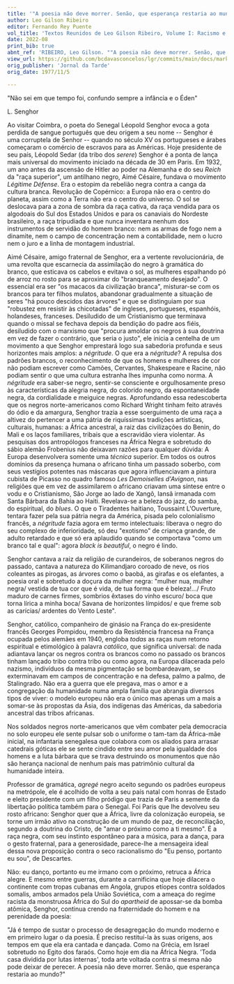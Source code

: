 ```yaml
---
title: '"A poesia não deve morrer. Senão, que esperança restaria ao mundo?"'
author: Leo Gilson Ribeiro
editor: Fernando Rey Puente
vol_title: 'Textos Reunidos de Leo Gilson Ribeiro, Volume I: Racismo e literatura negra'
date: 2022-08
print_bib: true
abnt_ref: 'RIBEIRO, Leo Gilson. ""A poesia não deve morrer. Senão, que esperança restaria ao mundo?"". In PUENTE, Fernando Rey (org.) <em>Textos Reunidos de Leo Gilson Ribeiro, Volume 1: Racismo e literatura negra</em>, 2022. Publicação original: Jornal da Tarde, 1977/11/5. URL: <a href="yml_view_url">https://github.com/bcdavasconcelos/lgr/commits/main/docs/markdown/volume-1/03-literatura-africana/09-a-poesia-nao-deve-morrer-senao-que-esperanca-restaria-ao-mundo</a>'
view_url: https://github.com/bcdavasconcelos/lgr/commits/main/docs/markdown/volume-1/03-literatura-africana/09-a-poesia-nao-deve-morrer-senao-que-esperanca-restaria-ao-mundo
orig_publisher: 'Jornal da Tarde'
orig_date: 1977/11/5

---
```


"Não sei em que tempo foi, confundo sempre a infância e o Éden"

L. Senghor

Ao visitar Coimbra, o poeta do Senegal Léopold Senghor evoca a gota perdida de sangue português que deu origem a seu nome -- Senghor é uma corruptela de Senhor -- quando no século XV os portugueses e árabes começaram o comércio de escravos para as Américas. Hoje presidente de seu país, Léopold Sedar (da tribo dos *serere*) Senghor é a ponta de lança mais universal do movimento iniciado na década de 30 em Paris. Em 1932, um ano antes da ascensão de Hitler ao poder na Alemanha e do seu *Reich* da "raça superior", um antilhano negro, Aimé Césaire, fundava o movimento *Légitime Défense*. Era o estopim da rebelião negra contra a canga da cultura branca. Revolução de Copérnico: a Europa não era o centro do planeta, assim como a Terra não era o centro do universo. O sol se deslocava para a zona de sombra da raça cativa, da raça vendida para os algodoais do Sul dos Estados Unidos e para os canaviais do Nordeste brasileiro, a raça tripudiada e que nunca inventara nenhum dos instrumentos de servidão do homem branco: nem as armas de fogo nem a dinamite, nem o campo de concentração nem a contabilidade, nem o lucro nem o juro e a linha de montagem industrial.

Aimé Césaire, amigo fraternal de Senghor, era a vertente revolucionária, de uma revolta que escarnecia da assimilação do negro à gramática do branco, que esticava os cabelos e evitava o sol, as mulheres espalhando pó de arroz no rosto para se aproximar do "branqueamento desejado". O essencial era ser "os macacos da civilização branca", misturar-se com os brancos para ter filhos mulatos, abandonar gradualmente a situação de seres "há pouco descidos das árvores" e que se distinguiam por sua "robustez em resistir às chicotadas" de ingleses, portugueses, espanhóis, holandeses, franceses. Desiludido de um Cristianismo que terminava quando o missal se fechava depois da bendição do padre aos fiéis, desiludido com o marxismo que "procura amoldar os negros à sua doutrina em vez de fazer o contrário, que seria o justo", ele inicia a centelha de um movimento a que Senghor emprestará logo sua sabedoria profunda e seus horizontes mais amplos: a *négritude*. O que era a *négritude*? A repulsa dos padrões brancos, o reconhecimento de que os homens e mulheres de cor não podiam escrever como Camões, Cervantes, Shakespeare e Racine, não podiam sentir o que uma cultura estranha lhes impunha como norma. A *négritude* era saber-se negro, sentir-se consciente e orgulhosamente preso às características da alegria negra, do colorido negro, da espontaneidade negra, da cordialidade e meiguice negras. Aprofundando essa redescoberta que os negros norte-americanos como Richard Wright tinham feito através do ódio e da amargura, Senghor trazia a esse soerguimento de uma raça a altivez do pertencer a uma pátria de riquíssimas tradições artísticas, culturais, humanas: a África ancestral, a raiz das civilizações do Benin, do Mali e os laços familiares, tribais que a escravidão viera violentar. As pesquisas dos antropólogos franceses na África Negra e sobretudo do sábio alemão Frobenius não deixavam razões para qualquer dúvida: A Europa desenvolvera somente uma *técnica* superior. Em todos os outros domínios da presença humana o africano tinha um passado soberbo, com seus vestígios potentes nas máscaras que agora influenciavam a pintura cubista de Picasso no quadro famoso *Les Demoiselles d'Avignon*, nas religiões que em vez de assimilarem o africano criavam uma síntese entre o vodu e o Cristianismo, São Jorge ao lado de Xangô, Iansã irmanada com Santa Bárbara da Bahia ao Haiti. Revelava-se a beleza do jazz, do samba, do espiritual, do *blues*. O que o Tiradentes haitiano, Toussaint L'Ouverture, tentara fazer pela sua pátria negra da América, pisada pelo colonialismo francês, a *négritude* fazia agora em termo intelectuais: liberava o negro do seu complexo de inferioridade, só deu "exotismo" de criança grande, de adulto retardado e que só era aplaudido quando se comportava "como um branco tal e qual": agora *black is beautiful*, o negro é lindo.

Senghor cantava a raiz da religião de curandeiros, de soberanos negros do passado, cantava a natureza do Kilimandjaro coroado de neve, os rios coleantes as pirogas, as árvores como o baobá, as girafas e os elefantes, a poesia oral e sobretudo a doçura da mulher negra: "mulher nua, mulher negra/ vestida de tua cor que é vida, de tua forma que é beleza!\.../ Fruto maduro de carnes firmes, sombrios êxtases do vinho escuro/ boca que torna lírica a minha boca/ Savana de horizontes límpidos/ e que freme sob as carícias/ ardentes do Vento Leste".

Senghor, católico, companheiro de ginásio na França do ex-presidente francês Georges Pompidou, membro da Resistência francesa na França ocupada pelos alemães em 1940, engloba *todas* as raças num retorno espiritual e etimológico à palavra *católico*, que significa universal: de nada adiantava lançar os negros contra os brancos como no passado os brancos tinham lançado tribo contra tribo ou como agora, na Europa dilacerada pelo nazismo, indivíduos da mesma pigmentação se bombardeavam, se exterminavam em campos de concentração e na defesa, palmo a palmo, de Stalingrado. Não era a guerra que ele pregava, mas o amor e a congregação da humanidade numa ampla família que abrangia diversos tipos de viver: o modelo europeu não era o único mas apenas um a mais a somar-se às propostas da Ásia, dos indígenas das Américas, da sabedoria ancestral das tribos africanas.

Nos soldados negros norte-americanos que vêm combater pela democracia no solo europeu ele sente pulsar sob o uniforme o tam-tam da África-mãe inicial, na infantaria senegalesa que colabora com os aliados para arrasar catedrais góticas ele se sente cindido entre seu amor pela igualdade dos homens e a luta bárbara que se trava destruindo os monumentos que não são herança nacional de nenhum país mas patrimônio cultural da humanidade inteira.

Professor de gramática, *agregé* negro aceito segundo os padrões europeus na metrópole, ele é acolhido de volta a seu país natal com honras de Estado e eleito presidente com um filho pródigo que trazia de Paris a semente da libertação política também para o Senegal. Foi Paris que lhe devolveu seu rosto africano: Senghor quer que a África, livre da colonização europeia, se torne um irmão ativo na construção de um mundo de paz, de reconciliação, segundo a doutrina do Cristo, de "amar o próximo como a ti mesmo". É a raça negra, com seu instinto espontâneo para a música, para a dança, para o gesto fraternal, para a generosidade, parece-lhe a mensageira ideal dessa nova proposição contra o seco racionalismo do "Eu penso, portanto eu sou", de Descartes.

Não: eu danço, portanto eu me irmano com o próximo, retruca a África alegre. E mesmo entre guerras, durante a carnificina que hoje dilacera o continente com tropas cubanas em Angola, grupos etíopes contra soldados somalis, ambos armados pela União Soviética, com a ameaça do regime racista da monstruosa África do Sul do *apartheid* de apossar-se da bomba atômica, Senghor, continua crendo na fraternidade do homem e na perenidade da poesia:

"Já é tempo de sustar o processo de desagregação do mundo moderno e em primeiro lugar o da poesia. É preciso restituí-la às suas origens, aos tempos em que ela era cantada e dançada. Como na Grécia, em Israel sobretudo no Egito dos faraós. Como hoje em dia na África Negra. 'Toda casa dividida por lutas internas', toda arte voltada contra si mesma não pode deixar de perecer. A poesia não deve morrer. Senão, que esperança restaria ao mundo?"